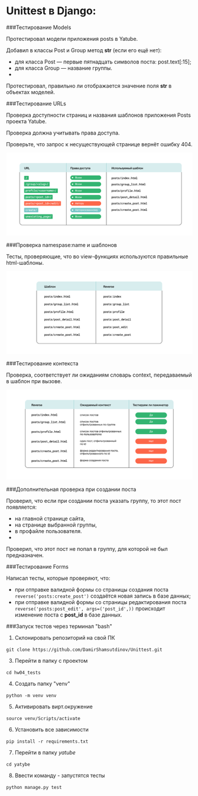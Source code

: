 # Unittest в Django: 

###Тестирование Models

Протестировал модели приложения posts в Yatube.

Добавил в классы Post и Group метод __str__ (если его ещё нет):
- для класса Post — первые пятнадцать символов поста: post.text[:15];
- для класса Group — название группы.
- 
Протестировал, правильно ли отображается значение поля __str__ в объектах моделей.

###Тестирование URLs

Проверка доступности страниц и названия шаблонов приложения Posts проекта Yatube.

Проверка должна учитывать права доступа.

Проверьте, что запрос к несуществующей странице вернёт ошибку 404.

![img.png](img.png)

###Проверка namespase:name и шаблонов

Тесты, проверяющие, что во view-функциях используются правильные html-шаблоны.

![img_1.png](img_1.png)

###Тестирование контекста

Проверка, соответствует ли ожиданиям словарь context, передаваемый в шаблон при вызове.

![img_2.png](img_2.png)

###Дополнительная проверка при создании поста

Проверил, что если при создании поста указать группу, то этот пост появляется:
- на главной странице сайта,
- на странице выбранной группы,
- в профайле пользователя.
- 
Проверил, что этот пост не попал в группу, для которой не был предназначен.

###Тестирование Forms

Написал тесты, которые проверяют, что:
- при отправке валидной формы со страницы создания поста ```reverse('posts:create_post')``` создаётся новая запись в базе данных;
- при отправке валидной формы со страницы редактирования поста ```reverse('posts:post_edit', args=('post_id',))``` происходит изменение поста с **post_id** в базе данных.

###Запуск тестов через терминал "bash"

1. Cклонировать репозиторий на свой ПК 

```git clone https://github.com/DamirShamsutdinov/Unittest.git```

3. Перейти в папку с проектом

```cd hw04_tests```

4. Создать папку "venv"

```python -m venv venv```

5. Активировать вирт.окружение

```source venv/Scripts/activate```

6. Установить все зависимости

```pip install -r requirements.txt ```

7. Перейти в папку *yatube*

```cd yatybe```

8. Ввести команду - запустятся тесты 

```python manage.py test```
